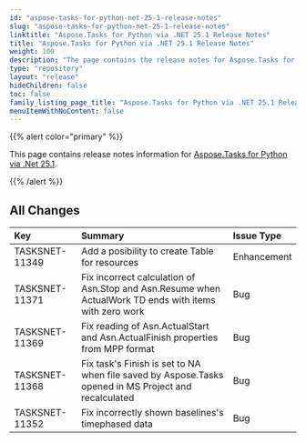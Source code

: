 ```yaml
---
id: "aspose-tasks-for-python-net-25-1-release-notes"
slug: "aspose-tasks-for-python-net-25-1-release-notes"
linktitle: "Aspose.Tasks for Python via .NET 25.1 Release Notes"
title: "Aspose.Tasks for Python via .NET 25.1 Release Notes"
weight: 100
description: "The page contains the release notes for Aspose.Tasks for Python via .NET 25.1."
type: "repository"
layout: "release"
hideChildren: false
toc: false
family_listing_page_title: "Aspose.Tasks for Python via .NET 25.1 Release Notes"
menuItemWithNoContent: false
---
```


{{% alert color="primary" %}} 

This page contains release notes information for [Aspose.Tasks for Python via .Net 25.1](https://pypi.org/project/aspose-tasks/25.1.0/).

{{% /alert %}}

## **All Changes**

|**Key**|**Summary**|**Issue Type**|
| :- | :- | :- |
| TASKSNET-11349 | Add a posibility to create Table for resources | Enhancement |
| TASKSNET-11371 | Fix incorrect calculation of Asn.Stop and Asn.Resume when ActualWork TD ends with items with zero work | Bug |
| TASKSNET-11369 | Fix reading of Asn.ActualStart and Asn.ActualFinish properties from MPP format | Bug |
| TASKSNET-11368 | Fix task's Finish is set to NA when file saved by Aspose.Tasks opened in MS Project and recalculated | Bug |
| TASKSNET-11352 | Fix incorrectly shown baselines's timephased data | Bug |
